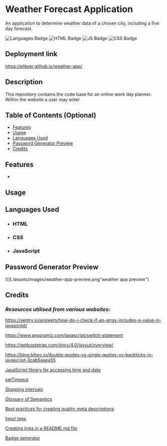 # Weather Forecast Application
An application to determine weather data of a chosen city, including a five day forecast.

![Languages Badge](https://img.shields.io/badge/Languages-3-blue)
![HTML Badge](https://img.shields.io/badge/HTML-59%25-red)
![JS Badge](https://img.shields.io/badge/JavaScript-31.3%25-yellow)
![CSS Badge](https://img.shields.io/badge/CSS-9.7%25-blueviolet)


## Deployment link

https://elibrer.github.io/weather-app/

## Description

This repository contains the code base for an online work day planner. Within the website a user may enter  

## Table of Contents (Optional)

- [Features](#features)
- [Usage](#usage)
- [Languages Used](#languages-used)
- [Password Generator Preview](#weather-app-preview)
- [Credits](#credits)

## Features

- 

## Usage



## Languages Used
- ### **HTML**
- ### **CSS**
- ### **JavaScript**

## Password Generator Preview

![](./assets/images/weather-app-preview.png"weather app preview")


## Credits

### *Resources utilised from various websites:*

https://sentry.io/answers/how-do-i-check-if-an-array-includes-a-value-in-javascript/

https://www.programiz.com/javascript/switch-statement

https://getbootstrap.com/docs/4.0/layout/overview/

https://blog.bitsrc.io/double-quotes-vs-single-quotes-vs-backticks-in-javascript-3cab5aaea55

[JavaScript library for accessing time and date](https://day.js.org/)

[setTimeout](https://developer.mozilla.org/en-US/docs/Web/API/setTimeout)

[Stopping intervals](https://code.mu/en/javascript/book/prime/timers/timer-stopping/#:~:text=To%20stop%20the%20timer%2C%20use,the%20timer%20to%20be%20stopped.&text=Let%20a%20variable%20be%20given,this%20value%20to%20the%20console.)

[Glossary of Semantics](https://developer.mozilla.org/en-US/docs/Glossary/Semantics)

[Best practices for creating quality meta descriptions](https://developers.google.com/search/docs/appearance/snippet)

[Input tags](https://www.w3schools.com/tags/tag_label.asp)

[Creating links in a README.md file](https://docs.readme.com/main/docs/linking-to-pages)

[Badge generator](https://shields.io/)




